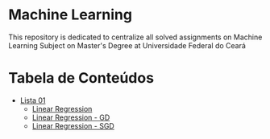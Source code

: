 # Machine Learning

<p align="left">This repository is dedicated to centralize all solved assignments on Machine Learning Subject on Master's Degree at Universidade Federal do Ceará </p>

Tabela de Conteúdos
=================
<!--ts-->
   * [Lista 01](#https://github.com/felpsmonteiro/MachineLearning/tree/main/Lista01)
      * [Linear Regression](#Link) 
      * [Linear Regression - GD](#Link)
      * [Linear Regression - SGD](#Link) 
<!--te-->
